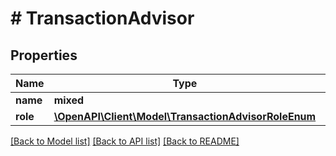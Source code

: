 # # TransactionAdvisor

## Properties

Name | Type | Description | Notes
------------ | ------------- | ------------- | -------------
**name** | **mixed** |  |
**role** | [**\OpenAPI\Client\Model\TransactionAdvisorRoleEnum**](TransactionAdvisorRoleEnum.md) |  | [optional]

[[Back to Model list]](../../README.md#models) [[Back to API list]](../../README.md#endpoints) [[Back to README]](../../README.md)
